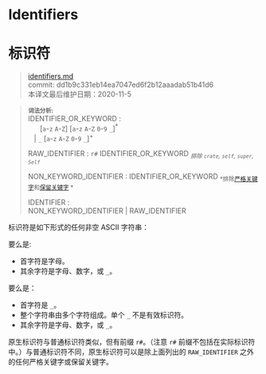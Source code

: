# Identifiers
# 标识符

>[identifiers.md](https://github.com/rust-lang/reference/blob/master/src/identifiers.md)\
>commit: dd1b9c331eb14ea7047ed6f2b12aaadab51b41d6 \
>本译文最后维护日期：2020-11-5

> **<sup>词法分析:<sup>**\
> IDENTIFIER_OR_KEYWORD :\
> &nbsp;&nbsp; &nbsp;&nbsp; \[`a`-`z` `A`-`Z`]&nbsp;\[`a`-`z` `A`-`Z` `0`-`9` `_`]<sup>\*</sup>\
> &nbsp;&nbsp; | `_` \[`a`-`z` `A`-`Z` `0`-`9` `_`]<sup>+</sup>
>
> RAW_IDENTIFIER : `r#` IDENTIFIER_OR_KEYWORD <sub>*排除 `crate`, `self`, `super`, `Self`*</sub>
>
> NON_KEYWORD_IDENTIFIER : IDENTIFIER_OR_KEYWORD <sub>*排除[严格关键字][strict]和[保留关键字][reserved] *</sub>
>
> IDENTIFIER :\
> NON_KEYWORD_IDENTIFIER | RAW_IDENTIFIER

标识符是如下形式的任何非空 ASCII 字符串：

要么是:

* 首字符是字母。
* 其余字符是字母、数字，或 `_`。

要么是：

* 首字符是 `_`。
* 整个字符串由多个字符组成。单个 `_` 不是有效标识符。
* 其余字符是字母、数字，或 `_`。

原生标识符与普通标识符类似，但有前缀 `r#`。（注意 `r#` 前缀不包括在实际标识符中。）与普通标识符不同，原生标识符可以是除上面列出的 `RAW_IDENTIFIER` 之外的任何严格关键字或保留关键字。

[strict]: keywords.md#strict-keywords
[reserved]: keywords.md#reserved-keywords

<!-- 2020-11-3 -->
<!-- checked -->
